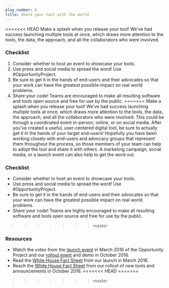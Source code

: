 ```yaml
---
play_number: 6
title: Share your tool with the world
---
```


<<<<<<< HEAD
Make a splash when you release your tool! We’ve had success launching multiple tools at once, which draws more attention to the tools, the data, the approach, and all the collaborators who were involved. 

### Checklist
1. Consider whether to host an event to showcase your tools.
2. Use press and social media to spread the word! Use #OpportunityProject. 
3. Be sure to get it in the hands of end-users and their advocates so that your work can have the greatest possible impact on real world problems. 
4. Share your code! Teams are encouraged to make all resulting software and tools open source and free for use by the public.
=======
Make a splash when you release your tool! We’ve had success launching multiple tools at once, which draws more attention to the tools, the data, the approach, and all the collaborators who were involved.  This could be through a coordinated event in-person, online, or on social media.  After you’ve created a useful, user-centered digital tool, be sure to actually get it in the hands of your target end-users!  Hopefully you have been working closely with end-users and advocacy groups that represent them throughout the process, so those members of your team can help to adopt the tool and share it with others.  A marketing campaign, social media, or a launch event can also help to get the word out.  

### Checklist
- Consider whether to host an event to showcase your tools.
-	Use press and social media to spread the word! Use #OpportunityProject. 
-	Be sure to get it in the hands of end-users and their advocates so that your work can have the greatest possible impact on real world problems. 
- Share your code! Teams are highly encouraged to make all resulting software and tools open source and free for use by the public.
>>>>>>> master

### Resources
- Watch the video from the [launch event](https://youtu.be/rwES25_sL0E) in March 2016 of the Opportunity Project and our [rollout event](https://www.youtube.com/watch?v=uqIiMj2S_Vk) and demo in October 2016. 
- Read the [White House Fact Sheet](https://www.whitehouse.gov/the-press-office/2016/03/07/fact-sheet-white-house-launches-opportunity-project-utilizing-open-data) from our launch in March 2016.
- Reach the [White House Fact Sheet](https://www.whitehouse.gov/the-press-office/2016/10/06/fact-sheet-opportunity-project-unleashing-power-open-data-build) from our rollout of new tools and announcements in October 2016.
<<<<<<< HEAD
=======
 

>>>>>>> master
